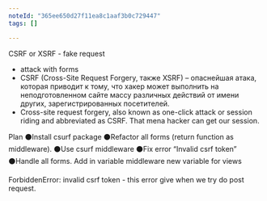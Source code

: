 ```yaml
---
noteId: "365ee650d27f11ea8c1aaf3b0c729447"
tags: []

---
```


CSRF or XSRF - fake request
* attack with forms
* CSRF (Cross-Site Request Forgery, также XSRF) – опаснейшая атака, которая приводит к тому, что хакер может выполнить на неподготовленном сайте массу различных действий от имени других, зарегистрированных посетителей.
* Cross-site request forgery, also known as one-click attack or session riding and abbreviated as CSRF.
That mena hacker can get our session.

Plan
⚫Install csurf package
⚫Refactor all forms (return function as middleware).
⚫Use csurf middleware
⚫Fix error “Invalid csrf token”
⚫Handle all forms.
    Add in variable middleware new variable for views



ForbiddenError: invalid csrf token - this error give when we try do post request.